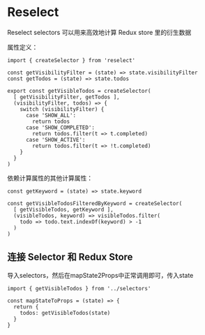 # Reselect

Reselect selectors 可以用来高效地计算 Redux store 里的衍生数据

属性定义：

	import { createSelector } from 'reselect'
	
	const getVisibilityFilter = (state) => state.visibilityFilter
	const getTodos = (state) => state.todos
	
	export const getVisibleTodos = createSelector(
	  [ getVisibilityFilter, getTodos ],
	  (visibilityFilter, todos) => {
	    switch (visibilityFilter) {
	      case 'SHOW_ALL':
	        return todos
	      case 'SHOW_COMPLETED':
	        return todos.filter(t => t.completed)
	      case 'SHOW_ACTIVE':
	        return todos.filter(t => !t.completed)
	    }
	  }
	)

依赖计算属性的其他计算属性：

	const getKeyword = (state) => state.keyword
	
	const getVisibleTodosFilteredByKeyword = createSelector(
	  [ getVisibleTodos, getKeyword ],
	  (visibleTodos, keyword) => visibleTodos.filter(
	    todo => todo.text.indexOf(keyword) > -1
	  )
	)

## 连接 Selector 和 Redux Store

导入selectors，然后在mapState2Props中正常调用即可，传入state

	import { getVisibleTodos } from '../selectors'
	
	const mapStateToProps = (state) => {
	  return {
	    todos: getVisibleTodos(state)
	  }
	}




